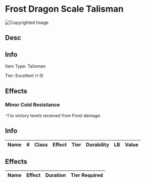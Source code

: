 # Frost Dragon Scale Talisman

![Copyrighted Image](FrostDragonScaleTalisman.png)

## Desc

## Info

Item Type: Talisman

Tier: Excellent (+3)

## Effects

### Minor Cold Resistance

-1 to victory levels received from Frost damage.


## Info

| Name | # | Class | Effect | Tier | Durability | LB | Value |
| :--: | :-: | :---: | :----: | :--: | :--------: | :-: | :---: |

## Effects

| Name | Effect | Duration | Tier Required |
| :--- | :----: | :------: | :-----------: |
